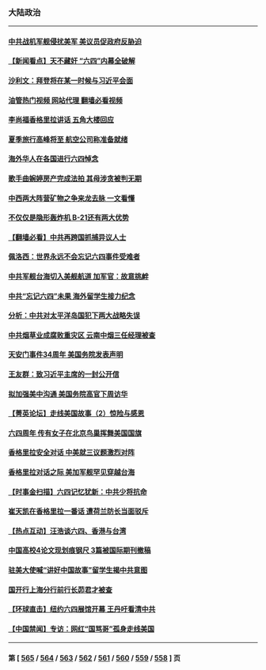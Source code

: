 ### 大陆政治
---
#### [中共战机军舰侵扰美军 美议员促政府反胁迫](../../pages/ncid277/n14009969.md?06051245) 
#### [【新闻看点】天不藏奸 “六四”内幕全破解](../../pages/ncid277/n14009895.md?06051245) 
#### [沙利文：拜登将在某一时候与习近平会面](../../pages/ncid277/n14009832.md?06051245) 
#### [油管热门视频 网站代理 翻墙必看视频](http://138.2.39.72:81/youtube.html?epic-marker?06051245)
#### [李尚福香格里拉讲话 五角大楼回应](../../pages/ncid277/n14009782.md?06051245) 
#### [夏季旅行高峰将至 航空公司称准备就绪](../../pages/ncid277/n14009816.md?06051245) 
#### [海外华人在各国进行六四悼念](../../pages/ncid277/n14009720.md?06051245) 
#### [歌手曲婉婷房产完成法拍 其母涉贪被判无期](../../pages/ncid277/n14009719.md?06051245) 
#### [中西两大阵营矿物之争来龙去脉 一文看懂](../../pages/ncid277/n14009390.md?06051245) 
#### [不仅仅是隐形轰炸机 B-21还有两大优势](../../pages/ncid277/n14008440.md?06051245) 
#### [【翻墙必看】中共再跨国抓捕异议人士](../../pages/ncid277/n14009577.md?06051245) 
#### [佩洛西：世界永远不会忘记六四事件受难者](../../pages/ncid277/n14009579.md?06051245) 
#### [中共军舰台海切入美舰航道 加军官：故意挑衅](../../pages/ncid277/n14009530.md?06051245) 
#### [中共“忘记六四”未果 海外留学生接力纪念](../../pages/ncid277/n14009468.md?06051245) 
#### [分析：中共对太平洋岛国犯下两大战略失误](../../pages/ncid277/n14009494.md?06051245) 
#### [中共烟草业成腐败重灾区 云南中烟三任经理被查](../../pages/ncid277/n14009499.md?06051245) 
#### [天安门事件34周年 美国务院发表声明](../../pages/ncid277/n14009466.md?06051245) 
#### [王友群：致习近平主席的一封公开信](../../pages/ncid277/n14009446.md?06051245) 
#### [拟加强美中沟通 美国务院高官下周访华](../../pages/ncid277/n14009444.md?06051245) 
#### [【菁英论坛】走线美国故事（2）惊险与感恩](../../pages/ncid277/n14009399.md?06051245) 
#### [六四周年 传有女子在北京鸟巢挥舞美国国旗](../../pages/ncid277/n14009423.md?06051245) 
#### [香格里拉安全对话 中美就三议题激烈对阵](../../pages/ncid277/n14009412.md?06051245) 
#### [香格里拉对话之际 美加军舰罕见穿越台海](../../pages/ncid277/n14009379.md?06051245) 
#### [【时事金扫描】六四记忆犹新：中共少将抗命](../../pages/ncid277/n14009112.md?06051245) 
#### [崔天凯在香格里拉一番话 遭荷兰防长当面驳斥](../../pages/ncid277/n14009417.md?06051245) 
#### [【热点互动】汪浩谈六四、香港与台湾](../../pages/ncid277/n14009065.md?06051245) 
#### [中国高校4论文现划痕钢尺 3篇被国际期刊撤稿](../../pages/ncid277/n14009316.md?06051245) 
#### [驻美大使喊“讲好中国故事”留学生揭中共意图](../../pages/ncid277/n14009303.md?06051245) 
#### [国开行上海分行前行长茆君才被查](../../pages/ncid277/n14009302.md?06051245) 
#### [【环球直击】纽约六四展馆开幕 王丹吁看清中共](../../pages/ncid277/n14009010.md?06051245) 
#### [【中国禁闻】专访：网红“国骂哥”孤身走线美国](../../pages/ncid277/n14009017.md?06051245) 

---
#### 第 [ [565](./565.md?06051245) / [564](./564.md?06051245) / [563](./563.md?06051245) / [562](./562.md?06051245) / [561](./561.md?06051245) / [560](./560.md?06051245) / [559](./559.md?06051245) / [558](./558.md?06051245) ] 页
